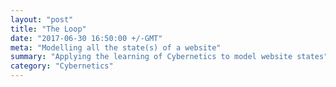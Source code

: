 ```yaml
---
layout: "post"
title: "The Loop"
date: "2017-06-30 16:50:00 +/-GMT"
meta: "Modelling all the state(s) of a website"
summary: "Applying the learning of Cybernetics to model website states"
category: "Cybernetics"
---
```

